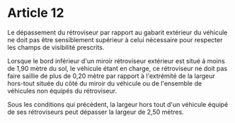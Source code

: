 # Article 12

Le dépassement du rétroviseur par rapport au gabarit extérieur du véhicule ne doit pas être sensiblement supérieur à celui nécessaire pour respecter les champs de visibilité prescrits.

Lorsque le bord inférieur d'un miroir rétroviseur extérieur est situé à moins de 1,90 mètre du sol, le véhicule étant en charge, ce rétroviseur ne doit pas faire saillie de plus de 0,20 mètre par rapport à l'extrémité de la largeur hors-tout située du côté du miroir du véhicule ou de l'ensemble de véhicules non équipés du rétroviseur.

Sous les conditions qui précèdent, la largeur hors tout d'un véhicule équipé de ses rétroviseurs peut dépasser la largeur de 2,50 mètres.
